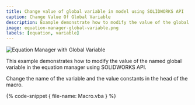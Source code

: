 ```yaml
---
title: Change value of global variable in model using SOLIDWORKS API
caption: Change Value Of Global Variable
description: Example demonstrate how to modify the value of the global variable by name in the equation manager
image: equation-manager-global-variable.png
labels: [equation, variable]
---
```

![Equation Manager with Global Variable](equation-manager-global-variable.png)

This example demonstrates how to modify the value of the named global variable in the equation manager using SOLIDWORKS API.

Change the name of the variable and the value constants in the head of the macro.

{% code-snippet { file-name: Macro.vba } %}
